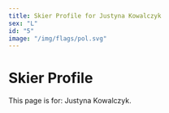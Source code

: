 ```yaml
---
title: Skier Profile for Justyna Kowalczyk
sex: "L"
id: "5"
image: "/img/flags/pol.svg" 
---
```


# Skier Profile

This page is for: Justyna Kowalczyk.
    